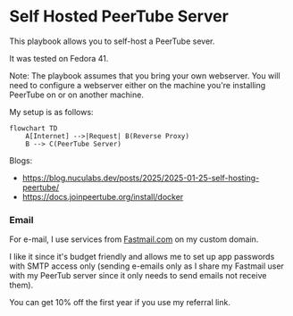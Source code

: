 # Self Hosted PeerTube Server

This playbook allows you to self-host a PeerTube sever.

It was tested on Fedora 41.

Note: The playbook assumes that you bring your own webserver. You will need to configure a webserver either
on the machine you're installing PeerTube on or on another machine. 

My setup is as follows:

```mermaid
flowchart TD
    A[Internet] -->|Request| B(Reverse Proxy)
    B --> C(PeerTube Server)
```

Blogs:
- https://blog.nuculabs.dev/posts/2025/2025-01-25-self-hosting-peertube/
- https://docs.joinpeertube.org/install/docker

### Email

For e-mail, I use services from [Fastmail.com](https://join.fastmail.com/976cc1b5) on my custom domain.

I like it since it's budget friendly and
allows me to set up app passwords with SMTP access only (sending e-emails only as I share my Fastmail user with my
PeerTub server since it only needs to send emails not receive them).

You can get 10% off the first year if you use my referral link.
